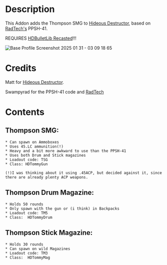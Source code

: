 # Description
This Addon adds the Thompson SMG to [Hideous Destructor](https://codeberg.org/mc776/HideousDestructor), based on [RadTech's](https://github.com/swampyrad/RadTechWeaponsPack) PPSH-41.

REQUIRES [HDBulletLib Recasted](https://github.com/HDest-Community/HDBulletLib-Recasted)!!!

![Base Profile Screenshot 2025 01 31 - 03 09 18 65](https://github.com/user-attachments/assets/065d6596-b03c-4086-ae96-092a85cbd4a6)


# Credits
Matt for [Hideous Destructor](https://codeberg.org/mc776/HideousDestructor).

Swampyrad for the PPSH-41 code and [RadTech](https://github.com/swampyrad/RadTechWeaponsPack)


# Contents
## Thompson SMG:
    * Can spawn on Ammoboxes
    * Uses 45.LC ammunition(!)
    * Heavy and a bit more awkward to use than the PPSH-41
    * Uses both Drum and Stick magazines
    * Loadout code: TSG
    * Class: HDTommyGun

    (!)I was thinking about it using .45ACP, but decided against it, since there are already plenty ACP weapons.

    
## Thompson Drum Magazine:
    * Holds 50 rounds
    * Only spawn with the gun or (i think) in Backpacks
    * Loadout code: TM5
    * Class:  HDTommyDrum


## Thompson Stick Magazine:
    * Holds 30 rounds
    * Can spawn on wild Magazines
    * Loadout code: TM3
    * Class:  HDTommyMag
